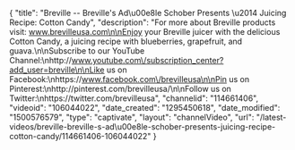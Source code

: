 {
    "title": "Breville -- Breville's Ad\u00e8le Schober Presents \u2014 Juicing Recipe: Cotton Candy",
    "description": "For more about Breville products visit: www.brevilleusa.com\n\nEnjoy your Breville juicer with the delicious Cotton Candy, a juicing recipe with blueberries, grapefruit, and guava.\n\nSubscribe to our YouTube Channel:\nhttp:\/\/www.youtube.com\/subscription_center?add_user=breville\n\nLike us on Facebook:\nhttps:\/\/www.facebook.com\/brevilleusa\n\nPin us on Pinterest:\nhttp:\/\/pinterest.com\/brevilleusa\/\n\nFollow us on Twitter:\nhttps:\/\/twitter.com\/brevilleusa",
    "channelid": "114661406",
    "videoid": "106044022",
    "date_created": "1295450618",
    "date_modified": "1500576579",
    "type": "captivate",
    "layout": "channelVideo",
    "url": "\/latest-videos\/breville-breville-s-ad\u00e8le-schober-presents-juicing-recipe-cotton-candy\/114661406-106044022"
}